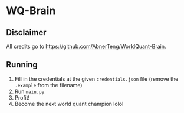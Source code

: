 # WQ-Brain

## Disclaimer
All credits go to https://github.com/AbnerTeng/WorldQuant-Brain.

## Running
1. Fill in the credentials at the given `credentials.json` file (remove the `.example` from the filename)
1. Run `main.py`
1. Profit!
1. Become the next world quant champion lolol